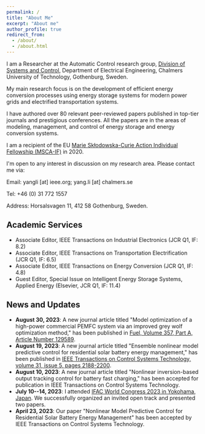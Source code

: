 ```yaml
---
permalink: /
title: "About Me"
excerpt: "About me"
author_profile: true
redirect_from: 
  - /about/
  - /about.html
---
```


I am a Researcher at the Automatic Control research group, [Division of Systems and Control](https://www.chalmers.se/en/departments/e2/research/systems-and-control/), Department of Electrical Engineering, Chalmers University of Technology, Gothenburg, Sweden. 

My main research focus is on the development of efficient energy conversion processes using energy storage systems for modern power grids and electrified transportation systems.

I have authored over 80 relevant peer-reviewed papers published in top-tier journals and prestigious conferences. All the papers are in the areas of modeling, management, and control of energy storage and energy conversion systems. 

I am a recipient of the EU [Marie Skłodowska-Curie Action Individual Fellowship (MSCA-IF)](https://cordis.europa.eu/project/id/895337) in 2020.

I'm open to any interest in discussion on my research area. Please contact me via:

Email: yangli [at] ieee.org; yang.li [at] chalmers.se

Tel: +46 (0) 31 772 1557 

Address: Horsalsvagen 11, 412 58 Gothenburg, Sweden.


Academic Services
------
- Associate Editor, IEEE Transactions on Industrial Electronics (JCR Q1, IF: 8.2)
- Associate Editor, IEEE Transactions on Transportation Electrification (JCR Q1, IF: 6.5)
- Associate Editor, IEEE Transactions on Energy Conversion (JCR Q1, IF: 4.8)
- Guest Editor, Special Issue on Intelligent Energy Storage Systems, Applied Energy (Elsevier, JCR Q1, IF: 11.4)

News and Updates
------
- **August 30, 2023**: A new journal article titled "Model optimization of a high-power commercial PEMFC system via an improved grey wolf optimization method," has been published in [Fuel, Volume 357, Part A, Article Number 129589](http://doi.org/10.1016/j.fuel.2023.129589).
- **August 19, 2023**: A new journal article titled "Ensemble nonlinear model predictive control for residential solar battery energy management," has been published in [IEEE Transactions on Control Systems Technology, volume 31, issue 5, pages 2188-2200](http://doi.org/10.1109/TCST.2023.3291540).
- **August 10, 2023**: A new journal article titled "Nonlinear inversion-based output tracking control for battery fast charging," has been accepted for publication in IEEE Transactions on Control Systems Technology.
- **July 10--14, 2023**: I attended [IFAC World Congress 2023 in Yokohama, Japan](https://www.ifac2023.org/). We successfully organized an invited open track and presented two papers.
- **April 23, 2023**: Our paper "Nonlinear Model Predictive Control for Residential Solar Battery Energy Management" has been accepted by IEEE Transactions on Control Systems Technology.